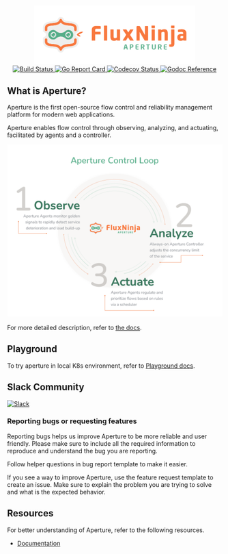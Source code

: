 <p align="center">
  <img src="docs/content/assets/img/aperture_logo.png" alt="Fluxninja Aperture" width="75%">
  <br/>

  <a href="https://dl.circleci.com/status-badge/img/gh/fluxninja/aperture/tree/main.svg?style=svg&circle-token=cf4312657fbc2f4833fee89328a3f27ab5f39c10">
    <img alt="Build Status" src="https://img.shields.io/circleci/build/github/fluxninja/aperture/main?token=cf4312657fbc2f4833fee89328a3f27ab5f39c10&style=for-the-badge">
  </a>
  <a href="https://goreportcard.com/report/github.com/fluxninja/aperture">
    <img alt="Go Report Card" src="https://goreportcard.com/badge/github.com/fluxninja/aperture?style=for-the-badge">
  </a>
  <a href="https://codecov.io/gh/fluxninja/aperture/branch/main/">
    <img alt="Codecov Status" src="https://img.shields.io/codecov/c/github/fluxninja/aperture?style=for-the-badge">
  </a>
  <a href="https://pkg.go.dev/github.com/fluxninja/aperture">
    <img alt="Godoc Reference" src="https://img.shields.io/badge/godoc-reference-brightgreen?style=for-the-badge">
  </a>
</p>

## What is Aperture?

Aperture is the first open-source flow control and reliability management
platform for modern web applications.

Aperture enables flow control through observing, analyzing, and actuating,
facilitated by agents and a controller.

<p align="center">
  <picture>
    <source media="(prefers-color-scheme: dark)" srcset="https://raw.githubusercontent.com/fluxninja/aperture/main/docs/content/assets/img/oaadark.png" />
    <source media="(prefers-color-scheme: light)" srcset="https://raw.githubusercontent.com/fluxninja/aperture/main/docs/content/assets/img/oaalight.png" />
    <img alt="Observe. Analyze. Actuate." src="https://raw.githubusercontent.com/fluxninja/aperture/main/docs/content/assets/img/oaalight.png">
  </picture>
</p>

For more detailed description, refer to [the docs](https://docs.fluxninja.com/).

## Playground

To try aperture in local K8s environment, refer to
[Playground docs](playground/README.md).

## Slack Community

[![Slack](https://img.shields.io/badge/Join%20Our%20Community-Slack-brightgreen)](https://join.slack.com/t/aperturetech/shared_invite/zt-1ewkfjfy9-~wF4EryoDyJ6kaPRTNZPyA)

### Reporting bugs or requesting features

Reporting bugs helps us improve Aperture to be more reliable and user friendly.
Please make sure to include all the required information to reproduce and
understand the bug you are reporting.

Follow helper questions in bug report template to make it easier.

If you see a way to improve Aperture, use the feature request template to create
an issue. Make sure to explain the problem you are trying to solve and what is
the expected behavior.

## Resources

For better understanding of Aperture, refer to the following resources.

- [Documentation](https://docs.fluxninja.com/)
